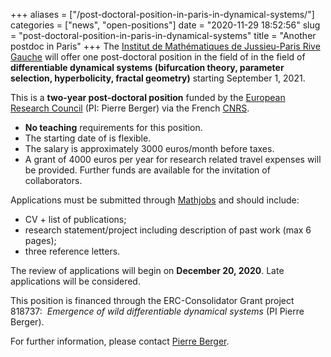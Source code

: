 +++
aliases = ["/post-doctoral-position-in-paris-in-dynamical-systems/"]
categories = ["news", "open-positions"]
date = "2020-11-29 18:52:56"
slug = "post-doctoral-position-in-paris-in-dynamical-systems"
title = "Another postdoc in Paris"
+++
The [Institut de Mathématiques de Jussieu-Paris Rive
Gauche](https://www.imj-prg.fr/) will offer one post-doctoral position
in the field of in the field of **differentiable dynamical systems
(bifurcation theory, parameter selection, hyperbolicity, fractal
geometry)** starting September 1, 2021.

This is a **two-year post-doctoral position** funded by the [European
Research Council](http://erc.europa.eu/) (PI: Pierre Berger) via the
French [CNRS](http://www.cnrs.fr/index.php).

<div class="wp-block-group">

<div class="wp-block-group__inner-container">

-   **No teaching** requirements for this position.
-   The starting date of is flexible.
-   The salary is approximately 3000 euros/month before taxes.
-   A grant of 4000 euros per year for research related travel expenses
    will be provided. Further funds are available for the invitation of
    collaborators.

</div>

</div>

Applications must be submitted
through [Mathjobs](https://www.mathjobs.org/jobs/list/16593) and should
include:

<div class="wp-block-group">

<div class="wp-block-group__inner-container">

-   CV + list of publications;
-   research statement/project including description of past work (max 6
    pages);
-   three reference letters.

</div>

</div>

The review of applications will begin on **December 20, 2020**. Late
applications will be considered.

This position is financed through the ERC-Consolidator Grant project
818737:  *Emergence of wild differentiable dynamical systems* (PI Pierre
Berger). 

For further information, please contact [Pierre
Berger](mailto:pierre.berger@imj-prg.fr).    
